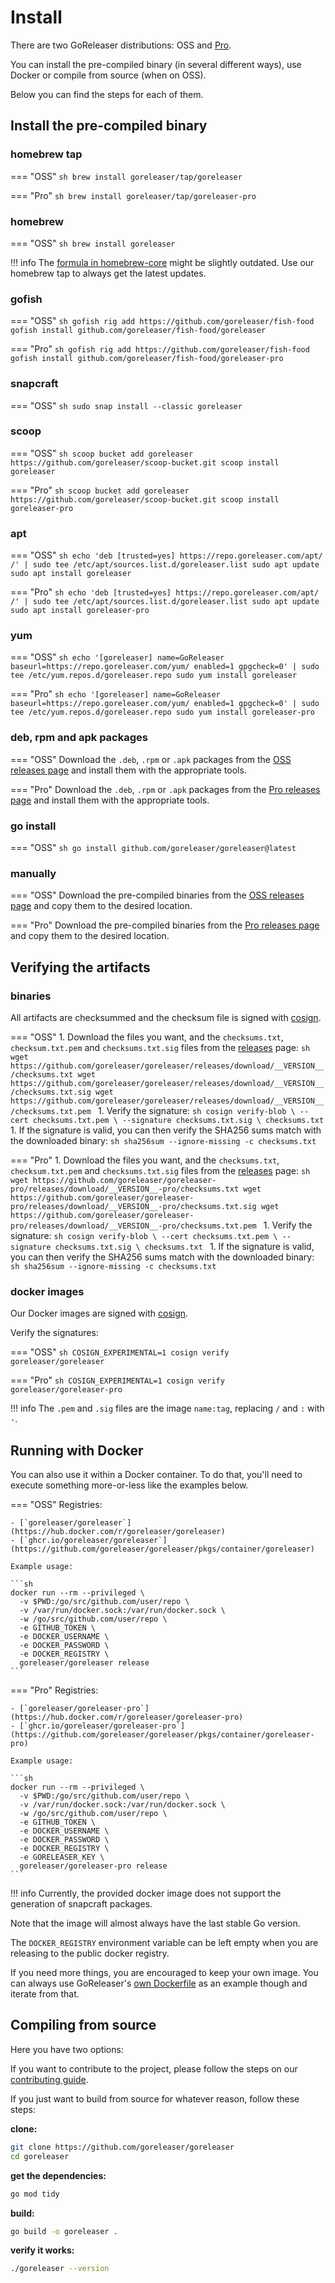 # Install

There are two GoReleaser distributions: OSS and [Pro](/pro/).

You can install the pre-compiled binary (in several different ways), use Docker or compile from source (when on OSS).

Below you can find the steps for each of them.

## Install the pre-compiled binary

### homebrew tap

=== "OSS"
    ```sh
    brew install goreleaser/tap/goreleaser
    ```

=== "Pro"
    ```sh
    brew install goreleaser/tap/goreleaser-pro
    ```

### homebrew

=== "OSS"
    ```sh
    brew install goreleaser
    ```

!!! info
    The [formula in homebrew-core](https://github.com/Homebrew/homebrew-core/blob/master/Formula/goreleaser.rb) might be slightly outdated.
    Use our homebrew tap to always get the latest updates.

### gofish

=== "OSS"
    ```sh
    gofish rig add https://github.com/goreleaser/fish-food
    gofish install github.com/goreleaser/fish-food/goreleaser
    ```

=== "Pro"
    ```sh
    gofish rig add https://github.com/goreleaser/fish-food
    gofish install github.com/goreleaser/fish-food/goreleaser-pro
    ```

### snapcraft

=== "OSS"
    ```sh
    sudo snap install --classic goreleaser
    ```

### scoop

=== "OSS"
    ```sh
    scoop bucket add goreleaser https://github.com/goreleaser/scoop-bucket.git
    scoop install goreleaser
    ```

=== "Pro"
    ```sh
    scoop bucket add goreleaser https://github.com/goreleaser/scoop-bucket.git
    scoop install goreleaser-pro
    ```

### apt

=== "OSS"
    ```sh
    echo 'deb [trusted=yes] https://repo.goreleaser.com/apt/ /' | sudo tee /etc/apt/sources.list.d/goreleaser.list
    sudo apt update
    sudo apt install goreleaser
    ```

=== "Pro"
    ```sh
    echo 'deb [trusted=yes] https://repo.goreleaser.com/apt/ /' | sudo tee /etc/apt/sources.list.d/goreleaser.list
    sudo apt update
    sudo apt install goreleaser-pro
    ```

### yum

=== "OSS"
    ```sh
    echo '[goreleaser]
    name=GoReleaser
    baseurl=https://repo.goreleaser.com/yum/
    enabled=1
    gpgcheck=0' | sudo tee /etc/yum.repos.d/goreleaser.repo
    sudo yum install goreleaser
    ```

=== "Pro"
    ```sh
    echo '[goreleaser]
    name=GoReleaser
    baseurl=https://repo.goreleaser.com/yum/
    enabled=1
    gpgcheck=0' | sudo tee /etc/yum.repos.d/goreleaser.repo
    sudo yum install goreleaser-pro
    ```

### deb, rpm and apk packages


=== "OSS"
    Download the `.deb`, `.rpm` or `.apk` packages from the [OSS releases page][releases] and install them with the appropriate tools.

=== "Pro"
    Download the `.deb`, `.rpm` or `.apk` packages from the [Pro releases page][pro-releases] and install them with the appropriate tools.

### go install

=== "OSS"
    ```sh
    go install github.com/goreleaser/goreleaser@latest
    ```

### manually

=== "OSS"
    Download the pre-compiled binaries from the [OSS releases page][releases] and copy them to the desired location.

=== "Pro"
    Download the pre-compiled binaries from the [Pro releases page][pro-releases] and copy them to the desired location.

## Verifying the artifacts

### binaries

All artifacts are checksummed and the checksum file is signed with [cosign][].

=== "OSS"
    1. Download the files you want, and the `checksums.txt`, `checksum.txt.pem` and `checksums.txt.sig` files from the [releases][releases] page:
      ```sh
      wget https://github.com/goreleaser/goreleaser/releases/download/__VERSION__/checksums.txt
      wget https://github.com/goreleaser/goreleaser/releases/download/__VERSION__/checksums.txt.sig
      wget https://github.com/goreleaser/goreleaser/releases/download/__VERSION__/checksums.txt.pem
      ```
    1. Verify the signature:
      ```sh
      cosign verify-blob \
        --cert checksums.txt.pem \
        --signature checksums.txt.sig \
        checksums.txt
      ```
    1. If the signature is valid, you can then verify the SHA256 sums match with the downloaded binary:
      ```sh
      sha256sum --ignore-missing -c checksums.txt
      ```

=== "Pro"
    1. Download the files you want, and the `checksums.txt`, `checksum.txt.pem` and `checksums.txt.sig` files from the [releases][pro-releases] page:
      ```sh
      wget https://github.com/goreleaser/goreleaser-pro/releases/download/__VERSION__-pro/checksums.txt
      wget https://github.com/goreleaser/goreleaser-pro/releases/download/__VERSION__-pro/checksums.txt.sig
      wget https://github.com/goreleaser/goreleaser-pro/releases/download/__VERSION__-pro/checksums.txt.pem
      ```
    1. Verify the signature:
      ```sh
      cosign verify-blob \
        --cert checksums.txt.pem \
        --signature checksums.txt.sig \
        checksums.txt
      ```
    1. If the signature is valid, you can then verify the SHA256 sums match with the downloaded binary:
      ```sh
      sha256sum --ignore-missing -c checksums.txt
      ```

### docker images

Our Docker images are signed with [cosign][].

Verify the signatures:

=== "OSS"
    ```sh
    COSIGN_EXPERIMENTAL=1 cosign verify goreleaser/goreleaser
    ```

=== "Pro"
    ```sh
    COSIGN_EXPERIMENTAL=1 cosign verify goreleaser/goreleaser-pro
    ```

!!! info
    The `.pem` and `.sig` files are the image `name:tag`, replacing `/` and `:` with `-`.

## Running with Docker

You can also use it within a Docker container.
To do that, you'll need to execute something more-or-less like the examples below.

=== "OSS"
    Registries:

    - [`goreleaser/goreleaser`](https://hub.docker.com/r/goreleaser/goreleaser)
    - [`ghcr.io/goreleaser/goreleaser`](https://github.com/goreleaser/goreleaser/pkgs/container/goreleaser)

    Example usage:

    ```sh
    docker run --rm --privileged \
      -v $PWD:/go/src/github.com/user/repo \
      -v /var/run/docker.sock:/var/run/docker.sock \
      -w /go/src/github.com/user/repo \
      -e GITHUB_TOKEN \
      -e DOCKER_USERNAME \
      -e DOCKER_PASSWORD \
      -e DOCKER_REGISTRY \
      goreleaser/goreleaser release
    ```

=== "Pro"
    Registries:

    - [`goreleaser/goreleaser-pro`](https://hub.docker.com/r/goreleaser/goreleaser-pro)
    - [`ghcr.io/goreleaser/goreleaser-pro`](https://github.com/goreleaser/goreleaser/pkgs/container/goreleaser-pro)

    Example usage:

    ```sh
    docker run --rm --privileged \
      -v $PWD:/go/src/github.com/user/repo \
      -v /var/run/docker.sock:/var/run/docker.sock \
      -w /go/src/github.com/user/repo \
      -e GITHUB_TOKEN \
      -e DOCKER_USERNAME \
      -e DOCKER_PASSWORD \
      -e DOCKER_REGISTRY \
      -e GORELEASER_KEY \
      goreleaser/goreleaser-pro release
    ```


!!! info
    Currently, the provided docker image does not support
    the generation of snapcraft packages.

Note that the image will almost always have the last stable Go version.

The `DOCKER_REGISTRY` environment variable can be left empty when you are
releasing to the public docker registry.

If you need more things, you are encouraged to keep your own image. You can
always use GoReleaser's [own Dockerfile][dockerfile] as an example though
and iterate from that.

[dockerfile]: https://github.com/goreleaser/goreleaser/blob/main/Dockerfile
[releases]: https://github.com/goreleaser/goreleaser/releases
[pro-releases]: https://github.com/goreleaser/goreleaser-pro/releases
[cosign]: https://github.com/sigstore/cosign

## Compiling from source

Here you have two options:

If you want to contribute to the project, please follow the
steps on our [contributing guide](/contributing/).

If you just want to build from source for whatever reason, follow these steps:

**clone:**

```sh
git clone https://github.com/goreleaser/goreleaser
cd goreleaser
```

**get the dependencies:**

```sh
go mod tidy
```

**build:**

```sh
go build -o goreleaser .
```

**verify it works:**

```sh
./goreleaser --version
```
